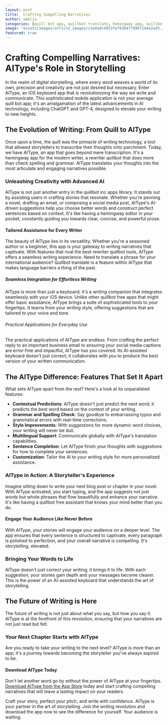 ```yaml
---
layout: post
title:  Crafting Compelling Narratives
author: amelia
categories: [quill bot app, quillbot translate, hemingway app, quillbot inc apps, hemingway editor, rewriter quillbot, quillbot free]
image: "assets/images/article_images/c3a0a0cd953fef03b477d96714ee2ed3.jpg"
featured: true
---
```


# Crafting Compelling Narratives: AIType's Role in Storytelling

In the realm of digital storytelling, where every word weaves a world of its own, precision and creativity are not just desired but necessary. Enter AIType, an iOS keyboard app that is revolutionizing the way we write and communicate. This sophisticated mobile application is not your average quill bot app; it's an amalgamation of the latest advancements in AI technology, including ChatGPT and GPT-4, designed to elevate your writing to new heights.

## The Evolution of Writing: From Quill to AIType

Once upon a time, the quill was the pinnacle of writing technology, a tool that allowed storytellers to transcribe their thoughts onto parchment. Today, we have AIType, an app that goes beyond mere transcription. It's a hemingway app for the modern writer, a rewriter quillbot that does more than check spelling and grammar. AIType translates your thoughts into the most articulate and engaging narratives possible.

### Unleashing Creativity with Advanced AI

AIType is not just another entry in the quillbot inc apps library. It stands out by assisting users in crafting stories that resonate. Whether you're penning a novel, drafting an email, or composing a social media post, AIType's AI-driven suggestions help you choose better words and construct perfect sentences based on context. It's like having a hemingway editor in your pocket, constantly guiding you towards clear, concise, and powerful prose.

#### Tailored Assistance for Every Writer

The beauty of AIType lies in its versatility. Whether you're a seasoned author or a beginner, this app is your gateway to writing narratives that captivate. With features that rival the best rewriter quillbot tools, AIType offers a seamless writing experience. Need to translate a phrase for your international audience? Quillbot translate is a feature within AIType that makes language barriers a thing of the past.

##### Seamless Integration for Effortless Writing

AIType is more than just a keyboard; it's a writing companion that integrates seamlessly with your iOS device. Unlike other quillbot free apps that might offer basic assistance, AIType brings a suite of sophisticated tools to your fingertips. It learns from your writing style, offering suggestions that are tailored to your voice and tone.

###### Practical Applications for Everyday Use

The practical applications of AIType are endless. From crafting the perfect reply to an important business email to ensuring your social media captions are error-free and impactful, AIType has you covered. Its AI-assisted keyboard doesn't just correct; it collaborates with you to produce the best version of your written communication.

## The AIType Difference: Features That Set It Apart

What sets AIType apart from the rest? Here's a look at its unparalleled features:

- **Contextual Predictions**: AIType doesn't just predict the next word; it predicts the best word based on the context of your writing.
- **Grammar and Spelling Check**: Say goodbye to embarrassing typos and grammatical errors with real-time corrections.
- **Style Improvements**: With suggestions for more dynamic word choices, your writing will never be dull.
- **Multilingual Support**: Communicate globally with AIType's translation capabilities.
- **Sentence Completion**: Let AIType finish your thoughts with suggestions for how to complete your sentences.
- **Customization**: Tailor the AI to your writing style for more personalized assistance.

### AIType in Action: A Storyteller's Experience

Imagine sitting down to write your next blog post or chapter in your novel. With AIType activated, you start typing, and the app suggests not just words but whole phrases that flow beautifully and enhance your narrative. It's like having a quillbot free assistant that knows your mind better than you do.

#### Engage Your Audience Like Never Before

With AIType, your stories will engage your audience on a deeper level. The app ensures that every sentence is structured to captivate, every paragraph is polished to perfection, and your overall narrative is compelling. It's storytelling, elevated.

### Bringing Your Words to Life

AIType doesn't just correct your writing; it brings it to life. With each suggestion, your stories gain depth and your messages become clearer. This is the power of an AI-assisted keyboard that understands the art of storytelling.

## The Future of Writing is Here

The future of writing is not just about what you say, but how you say it. AIType is at the forefront of this revolution, ensuring that your narratives are not just read but felt.

### Your Next Chapter Starts with AIType

Are you ready to take your writing to the next level? AIType is more than an app; it's a journey towards becoming the storyteller you've always aspired to be.

#### Download AIType Today

Don't let another word go by without the power of AIType at your fingertips. [Download AIType from the App Store](https://apps.apple.com/us/app/aitype-grammar-check-keyboard/id6469163944) today and start crafting compelling narratives that will leave a lasting impact on your readers.

Craft your story, perfect your pitch, and write with confidence. AIType is your partner in the art of storytelling. Join the writing revolution and download the app now to see the difference for yourself. Your audience is waiting.
